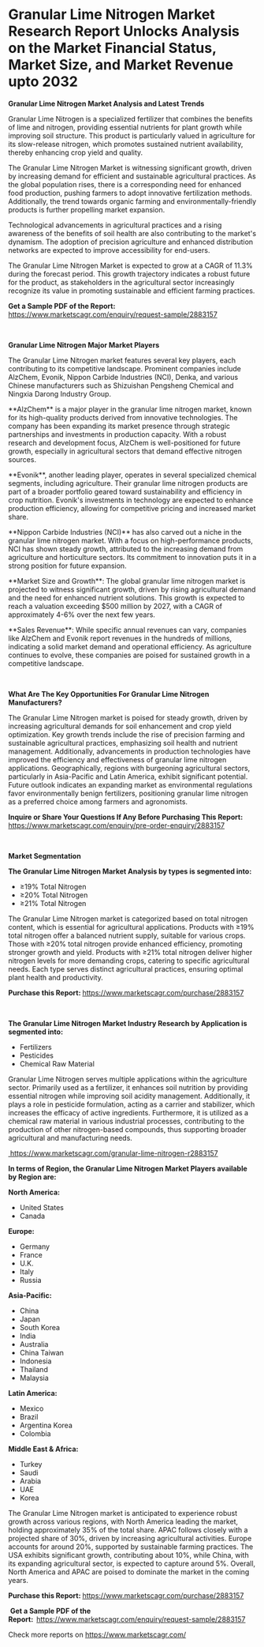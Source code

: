 <p><h1>Granular Lime Nitrogen Market Research Report Unlocks Analysis on the Market Financial Status, Market Size, and Market Revenue upto 2032</h1></p><p><strong>Granular Lime Nitrogen Market Analysis and Latest Trends</strong></p>
<p><p>Granular Lime Nitrogen is a specialized fertilizer that combines the benefits of lime and nitrogen, providing essential nutrients for plant growth while improving soil structure. This product is particularly valued in agriculture for its slow-release nitrogen, which promotes sustained nutrient availability, thereby enhancing crop yield and quality.</p><p>The Granular Lime Nitrogen Market is witnessing significant growth, driven by increasing demand for efficient and sustainable agricultural practices. As the global population rises, there is a corresponding need for enhanced food production, pushing farmers to adopt innovative fertilization methods. Additionally, the trend towards organic farming and environmentally-friendly products is further propelling market expansion.</p><p>Technological advancements in agricultural practices and a rising awareness of the benefits of soil health are also contributing to the market's dynamism. The adoption of precision agriculture and enhanced distribution networks are expected to improve accessibility for end-users. </p><p>The Granular Lime Nitrogen Market is expected to grow at a CAGR of 11.3% during the forecast period. This growth trajectory indicates a robust future for the product, as stakeholders in the agricultural sector increasingly recognize its value in promoting sustainable and efficient farming practices.</p></p>
<p><strong>Get a Sample PDF of the Report:&nbsp;</strong> <a href="https://www.marketscagr.com/enquiry/request-sample/2883157?utm_campaign=3271&utm_medium=2&utm_source=Github&utm_content=ia&utm_term=13032025&utm_id=granular-lime-nitrogen">https://www.marketscagr.com/enquiry/request-sample/2883157</a></p>
<p>&nbsp;</p>
<p><strong>Granular Lime Nitrogen Major Market Players</strong></p>
<p><p>The Granular Lime Nitrogen market features several key players, each contributing to its competitive landscape. Prominent companies include AlzChem, Evonik, Nippon Carbide Industries (NCI), Denka, and various Chinese manufacturers such as Shizuishan Pengsheng Chemical and Ningxia Darong Industry Group.</p><p>**AlzChem** is a major player in the granular lime nitrogen market, known for its high-quality products derived from innovative technologies. The company has been expanding its market presence through strategic partnerships and investments in production capacity. With a robust research and development focus, AlzChem is well-positioned for future growth, especially in agricultural sectors that demand effective nitrogen sources.</p><p>**Evonik**, another leading player, operates in several specialized chemical segments, including agriculture. Their granular lime nitrogen products are part of a broader portfolio geared toward sustainability and efficiency in crop nutrition. Evonik's investments in technology are expected to enhance production efficiency, allowing for competitive pricing and increased market share.</p><p>**Nippon Carbide Industries (NCI)** has also carved out a niche in the granular lime nitrogen market. With a focus on high-performance products, NCI has shown steady growth, attributed to the increasing demand from agriculture and horticulture sectors. Its commitment to innovation puts it in a strong position for future expansion.</p><p>**Market Size and Growth**: The global granular lime nitrogen market is projected to witness significant growth, driven by rising agricultural demand and the need for enhanced nutrient solutions. This growth is expected to reach a valuation exceeding $500 million by 2027, with a CAGR of approximately 4-6% over the next few years.</p><p>**Sales Revenue**: While specific annual revenues can vary, companies like AlzChem and Evonik report revenues in the hundreds of millions, indicating a solid market demand and operational efficiency. As agriculture continues to evolve, these companies are poised for sustained growth in a competitive landscape.</p></p>
<p>&nbsp;</p>
<p><strong>What Are The Key Opportunities For Granular Lime Nitrogen Manufacturers?</strong></p>
<p><p>The Granular Lime Nitrogen market is poised for steady growth, driven by increasing agricultural demands for soil enhancement and crop yield optimization. Key growth trends include the rise of precision farming and sustainable agricultural practices, emphasizing soil health and nutrient management. Additionally, advancements in production technologies have improved the efficiency and effectiveness of granular lime nitrogen applications. Geographically, regions with burgeoning agricultural sectors, particularly in Asia-Pacific and Latin America, exhibit significant potential. Future outlook indicates an expanding market as environmental regulations favor environmentally benign fertilizers, positioning granular lime nitrogen as a preferred choice among farmers and agronomists.</p></p>
<p><strong>Inquire or Share Your Questions If Any Before Purchasing This Report:</strong> <a href="https://www.marketscagr.com/enquiry/pre-order-enquiry/2883157?utm_campaign=3271&utm_medium=2&utm_source=Github&utm_content=ia&utm_term=13032025&utm_id=granular-lime-nitrogen">https://www.marketscagr.com/enquiry/pre-order-enquiry/2883157</a></p>
<p>&nbsp;</p>
<p><strong>Market Segmentation</strong></p>
<p><strong>The Granular Lime Nitrogen Market Analysis by types is segmented into:</strong></p>
<p><ul><li>≥19% Total Nitrogen</li><li>≥20% Total Nitrogen</li><li>≥21% Total Nitrogen</li></ul></p>
<p><p>The Granular Lime Nitrogen market is categorized based on total nitrogen content, which is essential for agricultural applications. Products with ≥19% total nitrogen offer a balanced nutrient supply, suitable for various crops. Those with ≥20% total nitrogen provide enhanced efficiency, promoting stronger growth and yield. Products with ≥21% total nitrogen deliver higher nitrogen levels for more demanding crops, catering to specific agricultural needs. Each type serves distinct agricultural practices, ensuring optimal plant health and productivity.</p></p>
<p><strong>Purchase this Report:&nbsp;</strong><a href="https://www.marketscagr.com/purchase/2883157?utm_campaign=3271&utm_medium=2&utm_source=Github&utm_content=ia&utm_term=13032025&utm_id=granular-lime-nitrogen">https://www.marketscagr.com/purchase/2883157</a></p>
<p>&nbsp;</p>
<p><strong>The Granular Lime Nitrogen Market Industry Research by Application is segmented into:</strong></p>
<p><ul><li>Fertilizers</li><li>Pesticides</li><li>Chemical Raw Material</li></ul></p>
<p><p>Granular Lime Nitrogen serves multiple applications within the agriculture sector. Primarily used as a fertilizer, it enhances soil nutrition by providing essential nitrogen while improving soil acidity management. Additionally, it plays a role in pesticide formulation, acting as a carrier and stabilizer, which increases the efficacy of active ingredients. Furthermore, it is utilized as a chemical raw material in various industrial processes, contributing to the production of other nitrogen-based compounds, thus supporting broader agricultural and manufacturing needs.</p></p>
<p><a href="https://www.marketscagr.com/granular-lime-nitrogen-r2883157?utm_campaign=3271&utm_medium=2&utm_source=Github&utm_content=ia&utm_term=13032025&utm_id=granular-lime-nitrogen">&nbsp;https://www.marketscagr.com/granular-lime-nitrogen-r2883157</a></p>
<p><strong>In terms of Region, the Granular Lime Nitrogen Market Players available by Region are:</strong></p>
<p>
    <p> <strong> North America: </strong>
        <ul>
            <li>United States</li>
            <li>Canada</li>
        </ul>
        </p> 
    <p> <strong> Europe: </strong>
        <ul>
            <li>Germany</li>
            <li>France</li>
            <li>U.K.</li>
            <li>Italy</li>
            <li>Russia</li>
        </ul>
        </p> 
    <p> <strong> Asia-Pacific: </strong>
        <ul>
            <li>China</li>
            <li>Japan</li>
            <li>South Korea</li>
            <li>India</li>
            <li>Australia</li>
            <li>China Taiwan</li>
            <li>Indonesia</li>
            <li>Thailand</li>
            <li>Malaysia</li>
        </ul>
        </p> 
    <p> <strong> Latin America: </strong>
        <ul>
            <li>Mexico</li>
            <li>Brazil</li>
            <li>Argentina Korea</li>
            <li>Colombia</li>
        </ul>
        </p> 
    <p> <strong> Middle East & Africa: </strong>
        <ul>
            <li>Turkey</li>
            <li>Saudi</li>
            <li>Arabia</li>
            <li>UAE</li>
            <li>Korea</li>
        </ul>
    </p>
    </p>
<p><p>The Granular Lime Nitrogen market is anticipated to experience robust growth across various regions, with North America leading the market, holding approximately 35% of the total share. APAC follows closely with a projected share of 30%, driven by increasing agricultural activities. Europe accounts for around 20%, supported by sustainable farming practices. The USA exhibits significant growth, contributing about 10%, while China, with its expanding agricultural sector, is expected to capture around 5%. Overall, North America and APAC are poised to dominate the market in the coming years.</p></p>
<p><strong>Purchase this Report: </strong><a href="https://www.marketscagr.com/purchase/2883157?utm_campaign=3271&utm_medium=2&utm_source=Github&utm_content=ia&utm_term=13032025&utm_id=granular-lime-nitrogen">https://www.marketscagr.com/purchase/2883157</a></p>
<p>&nbsp;<strong>Get a Sample PDF of the Report:&nbsp;&nbsp;</strong><a href="https://www.marketscagr.com/enquiry/request-sample/2883157?utm_campaign=3271&utm_medium=2&utm_source=Github&utm_content=ia&utm_term=13032025&utm_id=granular-lime-nitrogen">https://www.marketscagr.com/enquiry/request-sample/2883157</a></p>
<p><strong></strong></p>
<p>Check more reports on <a href="https://www.marketscagr.com/?utm_campaign=3271&utm_medium=2&utm_source=Github&utm_content=ia&utm_term=13032025&utm_id=granular-lime-nitrogen">https://www.marketscagr.com/</a></p>